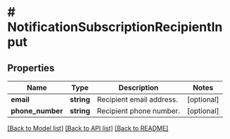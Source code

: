 # # NotificationSubscriptionRecipientInput

## Properties

Name | Type | Description | Notes
------------ | ------------- | ------------- | -------------
**email** | **string** | Recipient email address. | [optional]
**phone_number** | **string** | Recipient phone number. | [optional]

[[Back to Model list]](../../README.md#models) [[Back to API list]](../../README.md#endpoints) [[Back to README]](../../README.md)
